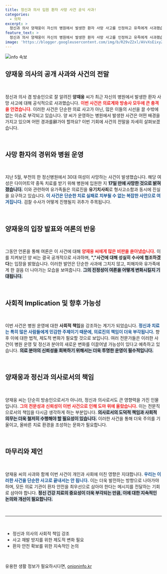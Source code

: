 ```yaml
---
title: 정신과 의사 입원 환자 사망 사건 공식 사과!
categories:
  - 의학
excerpt: >
  정신과 의사 양재웅이 자신의 병원에서 발생한 환자 사망 사고를 인정하고 유족에게 사과했습니다. 30대 여성이 다이어트약 중독 치료 중 사망한 사건에 경찰이 수사에 착수하며, 양 씨는 성실히 협조하겠다고 밝혔습니다.
feature_text: >
  정신과 의사 양재웅이 자신의 병원에서 발생한 환자 사망 사고를 인정하고 유족에게 사과했습니다. 30대 여성이 다이어트약 중독 치료 중 사망한 사건에 경찰이 수사에 착수하며, 양 씨는 성실히 협조하겠다고 밝혔습니다.
image: 'https://blogger.googleusercontent.com/img/b/R29vZ2xl/AVvXsEixyZcFfHzMRdzZMjFBmAUKJYCLCGyLL1o632UiGVXcaFdKo_bkvkuCioo0uUKlGfBVcT3P84aROyZIXSBEx3Aw5nCQ3pTgDom1WDC4m8eifvWiAmWEEVb4x6G_l8C0QH225ldMjyaFvpxGEBGNO37VmDTDMHGhJPq73UglMfDca1-0aw/s1600/blogspot.png'
---
```


<p><img src="https://blogger.googleusercontent.com/img/b/R29vZ2xl/AVvXsEixyZcFfHzMRdzZMjFBmAUKJYCLCGyLL1o632UiGVXcaFdKo_bkvkuCioo0uUKlGfBVcT3P84aROyZIXSBEx3Aw5nCQ3pTgDom1WDC4m8eifvWiAmWEEVb4x6G_l8C0QH225ldMjyaFvpxGEBGNO37VmDTDMHGhJPq73UglMfDca1-0aw/s1600/blogspot.png" alt="info 속보" /></p>

<h2 data-ke-size="size26">양재웅 의사의 공개 사과와 사건의 전말</h2>

<p data-ke-size="size16">&nbsp;</p>

<p data-ke-size="size16">정신과 의사 겸 방송인으로 잘 알려진 <b>양재웅</b> 씨가 최근 자신의 병원에서 발생한 환자 사망 사고에 대해 공식적으로 사과했습니다. <b><span style="color: #ee2323;">이번 사건은 의료계와 방송사 모두에 큰 충격을 안겼습니다.</span></b> 이러한 사건은 단순한 의료 사고가 아닌, 많은 이들의 시선을 끌 수밖에 없는 이슈로 부각되고 있습니다. 양 씨가 운영하는 병원에서 발생한 사건은 어떤 배경을 가지고 있으며 어떤 경과를辭가야 할까요? 이번 기회에 사건의 전말을 자세히 살펴보겠습니다.</p>

<p data-ke-size="size16">&nbsp;</p>

<h2 data-ke-size="size26">사망 환자의 경위와 병원 운영</h2>

<p data-ke-size="size16">&nbsp;</p>

<p data-ke-size="size16">지난 5월, 부천의 한 정신병원에서 30대 여성이 사망하는 사건이 발생했습니다. 해당 여성은 다이어트약 중독 치료를 받기 위해 병원에 입원한 지 <b><span style="background-color: #21538527;">17일 만에 사망한 것으로 밝혀졌습니다.</span></b> 이와 관련하여 유가족들은 의료진을 <b>유기치사죄</b>로 형사고소함과 동시에 진실을 요구하고 있습니다. <b><span style="color: #1a5490;">이 사건은 단순한 치료 실패로 치부될 수 없는 복잡한 사안으로 여겨집니다.</span></b> 검찰 수사가 어떻게 진행될지 귀추가 주목됩니다.</p>

<p data-ke-size="size16">&nbsp;</p>

<h2 data-ke-size="size26">양재웅의 입장 발표와 여론의 반응</h2>

<p data-ke-size="size16">&nbsp;</p>

<p data-ke-size="size16">그동안 언론을 통해 여론은 이 사건에 대해 <b><span style="color: #ee2323;">양재웅 씨에게 많은 비판을 쏟아냈습니다.</span></b> 이를 지켜보던 양 씨는 결국 공개적으로 사과하며, <b>","사건에 대해 성실히 수사에 협조하겠다</b>는 입장을 밝혔습니다. 이러한 발언은 단순한 사과에 그치지 않고, 피해자와 유가족에게 한 걸음 더 나아가는 모습을 보여줍니다. <b><span style="background-color: #21538527;">그의 진정성이 여론을 어떻게 변화시킬지 기대됩니다.</span></b></p>

<p data-ke-size="size16">&nbsp;</p>

<h2 data-ke-size="size26">사회적 Implication 및 향후 가능성</h2>

<p data-ke-size="size16">&nbsp;</p>

<p data-ke-size="size16">이번 사건은 병원 운영에 대한 <b>사회적 책임</b>을 강조하는 계기가 되었습니다. <b><span style="color: #1a5490;">정신과 치료는 특히 많은 사람들에게 민감한 주제이기 때문에, 의료진의 책임이 더욱 부각됩니다.</span></b> 향후 이에 대한 법적, 제도적 변화가 필요할 것으로 보입니다. 여러 전문가들은 이러한 사건이 병원 운영 및 정신과 분야의 새로운 변화를 이끌어낼 가능성이 있다고 예측하고 있습니다. <b><span style="background-color: #21538527;">의료 분야의 신뢰성을 회복하기 위해서는 더욱 투명한 운영이 필수적입니다.</span></b></p>

<p data-ke-size="size16">&nbsp;</p>

<h2 data-ke-size="size26">양재웅과 정신과 의사로서의 책임</h2>

<p data-ke-size="size16">&nbsp;</p>

<p data-ke-size="size16">양재웅 씨는 단순히 방송인으로서가 아니라, 정신과 의사로서도 큰 영향력을 가진 인물입니다. <b><span style="color: #ee2323;">그의 전문성과 신뢰성이 이번 사건으로 인해 도마 위에 올랐습니다.</span></b> 이는 전문직으로서의 책임을 다시금 생각하게 하는 부분입니다. <b><span style="background-color: #21538527;">의사로서의 도덕적 책임과 사회적 의무는 더욱 철저히 수행해야 할 필요성이 있습니다.</span></b> 이러한 사건을 통해 더욱 주의를 기울이고, 올바른 치료 환경을 조성하는 문화가 필요합니다.</p>

<p data-ke-size="size16">&nbsp;</p>

<h2 data-ke-size="size26">마무리와 제언</h2>

<p data-ke-size="size16">&nbsp;</p>

<p data-ke-size="size16">양재웅 씨의 사과와 함께 이번 사건이 개인과 사회에 미친 영향은 지대합니다. <b><span style="color: #1a5490;">우리는 이러한 사건을 단순한 사고로 끝내서는 안 됩니다.</span></b> 이는 더욱 발전하는 방향으로 나아가야 하며, 모든 의료 기관이 환자 안전을 최우선으로 삼아야 한다는 메시지를 전달하는 기회로 삼아야 합니다. <b><span style="background-color: #21538527;">정신 건강 치료의 중요성이 더욱 부각되는 만큼, 이에 대한 지속적인 논의와 개선이 필요합니다.</span></b></p>

<p data-ke-size="size16">&nbsp;</p>

<hr>

<p data-ke-size="size16">&nbsp;</p>

<ul>
    <li>정신과 의사의 사회적 책임 강조</li>
    <li>사고 재발 방지를 위한 제도적 변화 필요</li>
    <li>환자 안전 확보를 위한 지속적인 논의</li>
</ul>

<p data-ke-size="size16">&nbsp;</p>
유용한 생활 정보가 필요하시다면, <a href="https://onioninfo.kr" rel="dofollow">onioninfo.kr</a>


